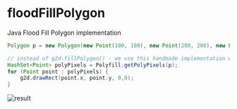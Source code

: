 # floodFillPolygon
Java Flood Fill Polygon implementation

```java
Polygon p = new Polygon(new Point(100, 100), new Point(200, 200), new Point(100, 150));

// instead of g2d.fillPolygon() - we use this handmade implementation which is about 35x slower ;)
HashSet<Point> polyPixels = Polyfill.getPolyPixels(p);
for (Point point : polyPixels) {
	g2d.drawRect(point.x, point.y, 0,0);
}
```
![result](https://i.imgur.com/5EBRQ6e.png)
